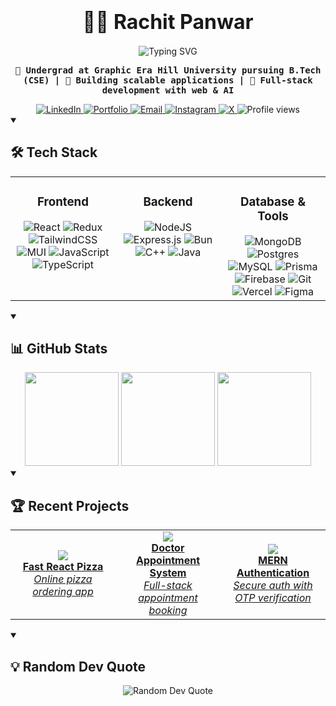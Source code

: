 # <div align="center"><span style="font-size: 32px; font-weight: 700;">👨‍💻 Rachit Panwar</span></div>
<div align="center">
  <img src="https://readme-typing-svg.herokuapp.com?font=Fira+Code&weight=600&size=30&pause=1000&color=38BDAE&center=true&vCenter=true&width=500&height=70&lines=Full-Stack+Developer;Computer+Science+Student;AI+Enthusiast;Problem+Solver" alt="Typing SVG" />
  <p>
    <samp><b>🔭 Undergrad at <b>Graphic Era Hill University</b> pursuing B.Tech (CSE) | 
    💼 Building scalable applications | 
    🚀 Full-stack development with web & AI</b></samp>
  </p>
  <a href="https://www.linkedin.com/in/rachit72/">
    <img src="https://img.shields.io/badge/LinkedIn-0A66C2?style=flat-square&logo=linkedin&logoColor=white" alt="LinkedIn">
  </a>
  <a href="https://portfolio2-mauve-mu.vercel.app/">
    <img src="https://img.shields.io/badge/Portfolio-000000?style=flat-square&logo=vercel&logoColor=white" alt="Portfolio">
  </a>
  <a href="mailto:rachitpanwar0072@gmail.com">
    <img src="https://img.shields.io/badge/Email-EA4335?style=flat-square&logo=gmail&logoColor=white" alt="Email">
  </a>
  <a href="https://instagram.com/">
    <img src="https://img.shields.io/badge/Instagram-E4405F?style=flat-square&logo=instagram&logoColor=white" alt="Instagram">
  </a>
  <a href="https://x.com/">
    <img src="https://img.shields.io/badge/X-000000?style=flat-square&logo=x&logoColor=white" alt="X">
  </a>
  <img src="https://komarev.com/ghpvc/?username=rachitpp&style=flat-square&color=blue" alt="Profile views">
</div>

<details open>
<summary><h2>🛠️ Tech Stack</h2></summary>
<div align="center">
  
<table>
  <tr>
    <td valign="top" width="33%">
      <h3 align="center">Frontend</h3>
      <div align="center">
        <img src="https://img.shields.io/badge/React-61DAFB.svg?style=for-the-badge&logo=react&logoColor=black" alt="React" />
        <img src="https://img.shields.io/badge/Redux-764ABC.svg?style=for-the-badge&logo=redux&logoColor=white" alt="Redux" />
        <img src="https://img.shields.io/badge/Tailwind-38B2AC.svg?style=for-the-badge&logo=tailwind-css&logoColor=white" alt="TailwindCSS" />
        <img src="https://img.shields.io/badge/MUI-007FFF.svg?style=for-the-badge&logo=mui&logoColor=white" alt="MUI" />
        <img src="https://img.shields.io/badge/JavaScript-F7DF1E.svg?style=for-the-badge&logo=javascript&logoColor=black" alt="JavaScript" />
        <img src="https://img.shields.io/badge/TypeScript-3178C6.svg?style=for-the-badge&logo=typescript&logoColor=white" alt="TypeScript" />
      </div>
    </td>
    <td valign="top" width="33%">
      <h3 align="center">Backend</h3>
      <div align="center">
        <img src="https://img.shields.io/badge/Node.js-339933.svg?style=for-the-badge&logo=node.js&logoColor=white" alt="NodeJS" />
        <img src="https://img.shields.io/badge/Express-000000.svg?style=for-the-badge&logo=express&logoColor=white" alt="Express.js" />
        <img src="https://img.shields.io/badge/Bun-000000.svg?style=for-the-badge&logo=bun&logoColor=white" alt="Bun" />
        <img src="https://img.shields.io/badge/C++-00599C.svg?style=for-the-badge&logo=c%2B%2B&logoColor=white" alt="C++" />
        <img src="https://img.shields.io/badge/Java-ED8B00.svg?style=for-the-badge&logo=openjdk&logoColor=white" alt="Java" />
      </div>
    </td>
    <td valign="top" width="33%">
      <h3 align="center">Database & Tools</h3>
      <div align="center">
        <img src="https://img.shields.io/badge/MongoDB-47A248.svg?style=for-the-badge&logo=mongodb&logoColor=white" alt="MongoDB" />
        <img src="https://img.shields.io/badge/PostgreSQL-4169E1.svg?style=for-the-badge&logo=postgresql&logoColor=white" alt="Postgres" />
        <img src="https://img.shields.io/badge/MySQL-4479A1.svg?style=for-the-badge&logo=mysql&logoColor=white" alt="MySQL" />
        <img src="https://img.shields.io/badge/Prisma-2D3748.svg?style=for-the-badge&logo=prisma&logoColor=white" alt="Prisma" />
        <img src="https://img.shields.io/badge/Firebase-FFCA28.svg?style=for-the-badge&logo=firebase&logoColor=black" alt="Firebase" />
        <img src="https://img.shields.io/badge/Git-F05032.svg?style=for-the-badge&logo=git&logoColor=white" alt="Git" />
        <img src="https://img.shields.io/badge/Vercel-000000.svg?style=for-the-badge&logo=vercel&logoColor=white" alt="Vercel" />
        <img src="https://img.shields.io/badge/Figma-F24E1E.svg?style=for-the-badge&logo=figma&logoColor=white" alt="Figma" />
      </div>
    </td>
  </tr>
</table>

</div>
</details>

<details open>
<summary><h2>📊 GitHub Stats</h2></summary>
<div align="center">
  <img src="https://github-readme-stats.vercel.app/api?username=rachitpp&show_icons=true&theme=tokyonight&count_private=true&hide_border=true" height="150"/>
  <img src="https://github-readme-stats.vercel.app/api/top-langs/?username=rachitpp&layout=compact&theme=tokyonight&langs_count=6&hide_border=true" height="150"/>
  <img src="https://streak-stats.demolab.com/?user=rachitpp&theme=tokyonight&hide_border=true" height="150"/>
</div>
</details>

<details open>
<summary><h2>🏆 Recent Projects</h2></summary>
<div align="center">
  <table>
    <tr>
      <td width="33%" align="center">
        <a href="https://github.com/rachitpp/fast-react-pizza">
          <img src="https://github-readme-stats.vercel.app/api/pin/?username=rachitpp&repo=fast-react-pizza&theme=tokyonight&hide_border=true" />
          <br><strong>Fast React Pizza</strong>
          <br><i>Online pizza ordering app</i>
        </a>
      </td>
      <td width="33%" align="center">
        <a href="https://github.com/rachitpp/DocQueue">
          <img src="https://github-readme-stats.vercel.app/api/pin/?username=rachitpp&repo=DocQueue&theme=tokyonight&hide_border=true" />
          <br><strong>Doctor Appointment System</strong>
          <br><i>Full-stack appointment booking</i>
        </a>
      </td>
      <td width="33%" align="center">
        <a href="https://github.com/rachitpp/MERN_AUTH">
          <img src="https://github-readme-stats.vercel.app/api/pin/?username=rachitpp&repo=MERN_AUTH&theme=tokyonight&hide_border=true" />
          <br><strong>MERN Authentication</strong>
          <br><i>Secure auth with OTP verification</i>
        </a>
      </td>
    </tr>
  </table>
</div>
</details>

<details open>
<summary><h2>💡 Random Dev Quote</h2></summary>
<div align="center">
  <img src="https://quotes-github-readme.vercel.app/api?type=horizontal&theme=tokyonight" alt="Random Dev Quote"/>
</div>
</details> 
